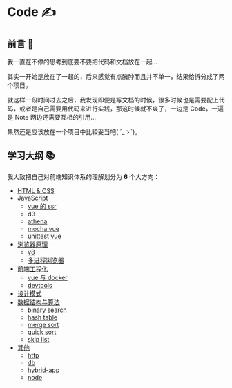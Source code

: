 # Code ✍

## 前言 🌱

我一直在不停的思考到底要不要把代码和文档放在一起...

其实一开始是放在了一起的，后来感觉有点臃肿而且并不单一，结果给拆分成了两个项目。

就这样一段时间过去之后，我发现即便是写文档的时候，很多时候也是需要配上代码，或者是自己需要用代码来进行实践，那这时候就不爽了，一边是 Code，一遍是 Note 两边还需要互相的引用...

果然还是应该放在一个项目中比较妥当吧( ´\_ゝ`)。

## 学习大纲 📚

我大致把自己对前端知识体系的理解划分为 **6** 个大方向：

- [HTML & CSS](./html&css)
- [JavaScript](./javascript)
  - [vue 的 ssr](./javascript/vue-ssr)
  - d3
  - [athena](./javascript/athena)
  - [mocha vue](./javascript/mocha-vue)
  - [unittest vue](./javascript/vue-unittest)
- [浏览器原理](./browser)
  - [v8](./browser/v8)
  - [多进程浏览器](./browser/mpb)
- [前端工程化](./engineering)
  - [vue 与 docker](./engineering/depoly/doker)
  - [devtools](./engineering/devtools)
- [设计模式](./design&pattern)
- [数据结构与算法](./ds&a)
  - [binary search](./ds&a/binary-search)
  - [hash table](./ds&a/hash-table)
  - [merge sort](./ds&a/merge-sort)
  - [quick sort](./ds&a/quick-sort)
  - [skip list](./ds&a/skip-list)
- [其他](./other)
  - [http](./other/http.md)
  - [db](./other/db)
  - [hybrid-app](./other/hybrid-app)
  - [node](./other/node)
